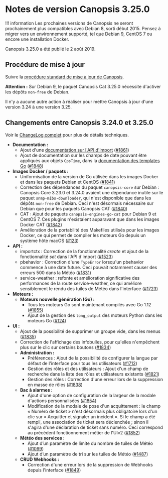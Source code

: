 # Notes de version Canopsis 3.25.0

!!! information
    Les prochaines versions de Canopsis ne seront prochainement plus compatibles avec Debian 8, sorti début 2015. Pensez à migrer vers un environnement supporté, tel que Debian 9, CentOS 7 ou encore une installation Docker.

Canopsis 3.25.0 a été publié le 2 août 2019.

## Procédure de mise à jour

Suivre la [procédure standard de mise à jour de Canopsis](../guide-administration/mise-a-jour/index.md).

**Attention :** Sur Debian 9, le paquet Canopsis Cat 3.25.0 nécessite d'activer les dépôts `non-free` de Debian.

Il n'y a aucune autre action à réaliser pour mettre Canopsis à jour d'une version 3.24 à une version 3.25.

## Changements entre Canopsis 3.24.0 et 3.25.0

Voir le [ChangeLog complet](https://git.canopsis.net/canopsis/canopsis/blob/develop/CHANGELOG.md) pour plus de détails techniques.

*  **Documentation :**
    *  Ajout d'une [documentation sur l'API d'import](../guide-developpement/import/api_v2_import.md) ([#1861](https://git.canopsis.net/canopsis/canopsis/issues/1861))
    *  Ajout de documentation sur les champs de date pouvant être appliqués aux objets `CpsTime`, dans la [documentation des templates Go](../guide-administration/webhooks/templates-golang.md#declaration-de-variables) ([#1848](https://git.canopsis.net/canopsis/canopsis/issues/1848))
*  **Images Docker / paquets :**
    *  Uniformisation de la version de Go utilisée dans les images Docker et dans les paquets Debian et CentOS ([#1841](https://git.canopsis.net/canopsis/canopsis/issues/1841))
    *  Correction des dépendances du paquet `canopsis-core` sur Debian : Canopsis Core 3.23.0 et 3.24.0 avaient une dépendance inutile sur le paquet `snmp-mibs-downloader`, qui n'est disponible que dans les dépôts `non-free` de Debian. Ceci n'est désormais nécessaire sur Debian que pour les paquets Canopsis CAT ([#1840](https://git.canopsis.net/canopsis/canopsis/issues/1840))
    *  CAT : Ajout de paquets `canopsis-engines-go-cat` pour Debian 9 et CentOS 7. Ces plugins n'existaient auparavant que dans les images Docker CAT ([#1842](https://git.canopsis.net/canopsis/canopsis/issues/1842))
    *  Amélioration de la portabilité des Makefiles utilisés pour les images Docker, ce qui permet de compiler les moteurs Go depuis un système hôte macOS ([#123](https://git.canopsis.net/canopsis/go-revolution/issues/123))
*  **API :**
    *  importctx : Correction de la fonctionnalité *create* et ajout de la fonctionnalité *set* dans l'API d'import ([#1523](https://git.canopsis.net/canopsis/canopsis/issues/1523))
    *  pbehavior : Correction d'une `TypeError` lorsqu'un pbehavior commence à une date future. Ceci pouvait notamment causer des erreurs 500 dans la Météo ([#1831](https://git.canopsis.net/canopsis/canopsis/issues/1831))
    *  service-weather : refonte et amélioration significative des performances de la route service-weather, ce qui améliore sensiblement le rendu des tuiles de Météo dans l'interface ([#1723](https://git.canopsis.net/canopsis/canopsis/issues/1723))
*  **Moteurs :**
    *  **Moteurs nouvelle génération (Go) :**
        *  Tous les moteurs Go sont maintenant compilés avec Go 1.12 ([#1855](https://git.canopsis.net/canopsis/canopsis/issues/1855))
        *  Ajout de la gestion des `long_output` des moteurs Python dans les moteurs Go ([#124](https://git.canopsis.net/canopsis/go-revolution/issues/124))
*  **UI :**
    *  Ajout de la possibilité de supprimer un groupe vide, dans les menus ([#1835](https://git.canopsis.net/canopsis/canopsis/issues/1835))
    *  Correction de l'affichage des infobulles, pour qu'elles n'empêchent plus sur le clic sur certains boutons ([#1834](https://git.canopsis.net/canopsis/canopsis/issues/1834))
    *  **Administration :**
        *  Préférences : Ajout de la possibilité de configurer la langue par défaut de l'interface pour tous les utilisateurs ([#1712](https://git.canopsis.net/canopsis/canopsis/issues/1712))
        *  Gestion des rôles et des utilisateurs : Ajout d'un champ de recherche dans la liste des rôles et utilisateurs existants ([#1821](https://git.canopsis.net/canopsis/canopsis/issues/1821))
        *  Gestion des rôles : Correction d'une erreur lors de la suppression en masse de rôles ([#1838](https://git.canopsis.net/canopsis/canopsis/issues/1838))
    *  **Bac à alarmes :**
        *  Ajout d'une option de configuration de la largeur de la modale d'actions personnalisées ([#1854](https://git.canopsis.net/canopsis/canopsis/issues/1854))
        *  Modification de la modale de pose d'un acquittement : le champ « Numéro de ticket » n'est désormais plus obligatoire lors d'un clic sur « Acquitter et signaler un incident ». Si le champ a été rempli, une association de ticket sera déclenchée ; sinon il s'agira d'une déclaration de ticket sans numéro. Ceci correspond au précédent fonctionnement métier de l'UIv2 ([#1852](https://git.canopsis.net/canopsis/canopsis/issues/1852))
    *  **Météo des services :**
        *  Ajout d’un paramètre de limite du nombre de tuiles de Météo ([#1099](https://git.canopsis.net/canopsis/canopsis/issues/1099))
        *  Ajout d’un paramètre de tri sur les tuiles de Météo ([#1487](https://git.canopsis.net/canopsis/canopsis/issues/1487))
    *  **CRUD Webhooks :**
        *  Correction d'une erreur lors de la suppression de Webhooks depuis l'interface ([#1849](https://git.canopsis.net/canopsis/canopsis/issues/1849))
